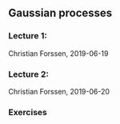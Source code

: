 ## Gaussian processes

### Lecture 1: 
Christian Forssen, 2019-06-19

### Lecture 2: 
Christian Forssen, 2019-06-20

### Exercises
